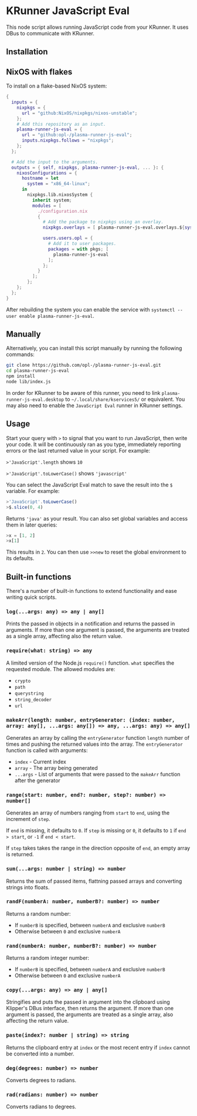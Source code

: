 # KRunner JavaScript Eval

This node script allows running JavaScript code from your KRunner. It uses DBus to communicate with KRunner.


## Installation

## NixOS with flakes

To install on a flake-based NixOS system:

```nix
{
  inputs = {
    nixpkgs = {
      url = "github:NixOS/nixpkgs/nixos-unstable";
    };
    # Add this repository as an input.
    plasma-runner-js-eval = {
      url = "github:opl-/plasma-runner-js-eval";
      inputs.nixpkgs.follows = "nixpkgs";
    };
  };

  # Add the input to the arguments.
  outputs = { self, nixpkgs, plasma-runner-js-eval, ... }: {
    nixosConfigurations = {
      hostname = let
        system = "x86_64-linux";
      in
        nixpkgs.lib.nixosSystem {
          inherit system;
          modules = [
            ./configuration.nix
            {
              # Add the package to nixpkgs using an overlay.
              nixpkgs.overlays = [ plasma-runner-js-eval.overlays.${system} ];

              users.users.opl = {
                # Add it to user packages.
                packages = with pkgs; [
                  plasma-runner-js-eval
                ];
              };
            }
          ];
        };
    };
  };
}
```

After rebuilding the system you can enable the service with `systemctl --user enable plasma-runner-js-eval`.

## Manually

Alternatively, you can install this script manually by running the following commands:

```bash
git clone https://github.com/opl-/plasma-runner-js-eval.git
cd plasma-runner-js-eval
npm install
node lib/index.js
```

In order for KRunner to be aware of this runner, you need to link `plasma-runner-js-eval.desktop` to `~/.local/share/kservices5/` or equivalent. You may also need to enable the `JavaScript Eval` runner in KRunner settings.


## Usage

Start your query with `>` to signal that you want to run JavaScript, then write your code. It will be continuously ran as you type, immediately reporting errors or the last returned value in your script. For example:

`>'JavaScript'.length` shows `10`

`>'JavaScript'.toLowerCase()` shows `'javascript'`

You can select the JavaScript Eval match to save the result into the `$` variable. For example:

```js
>'JavaScript'.toLowerCase()
>$.slice(0, 4)
```

Returns `'java'` as your result. You can also set global variables and access them in later queries:

```js
>x = [1, 2]
>x[1]
```

This results in `2`. You can then use `>>new` to reset the global environment to its defaults.

## Built-in functions

There's a number of built-in functions to extend functionality and ease writing quick scripts.

### `log(...args: any) => any | any[]`

Prints the passed in objects in a notification and returns the passed in arguments. If more than one argument is passed, the arguments are treated as a single array, affecting also the return value.

### `require(what: string) => any`

A limited version of the Node.js `require()` function. `what` specifies the requested module. The allowed modules are:

- `crypto`
- `path`
- `querystring`
- `string_decoder`
- `url`

### `makeArr(length: number, entryGenerator: (index: number, array: any[], ...args: any[]) => any, ...args: any) => any[]`

Generates an array by calling the `entryGenerator` function `length` number of times and pushing the returned values into the array. The `entryGenerator` function is called with arguments:

- `index` - Current index
- `array` - The array being generated
- `...args` - List of arguments that were passed to the `makeArr` function after the generator

### `range(start: number, end?: number, step?: number) => number[]`

Generates an array of numbers ranging from `start` to `end`, using the increment of `step`.

If `end` is missing, it defaults to `0`. If `step` is missing or `0`, it defaults to `1` if `end > start`, or `-1` if `end < start`.

If `step` takes takes the range in the direction opposite of `end`, an empty array is returned.

### `sum(...args: number | string) => number`

Returns the sum of passed items, flattning passed arrays and converting strings into floats.

### `randF(numberA: number, numberB?: number) => number`

Returns a random number:

- If `numberB` is specified, between `numberA` and exclusive `numberB`
- Otherwise between `0` and exclusive `numberA`

### `rand(numberA: number, numberB?: number) => number`

Returns a random integer number:

- If `numberB` is specified, between `numberA` and exclusive `numberB`
- Otherwise between `0` and exclusive `numberA`

### `copy(...args: any) => any | any[]`

Stringifies and puts the passed in argument into the clipboard using Klipper's DBus interface, then returns the argument. If more than one argument is passed, the arguments are treated as a single array, also affecting the return value.

### `paste(index?: number | string) => string`

Returns the clipboard entry at `index` or the most recent entry if `index` cannot be converted into a number.

### `deg(degrees: number) => number`

Converts degrees to radians.

### `rad(radians: number) => number`

Converts radians to degrees.
